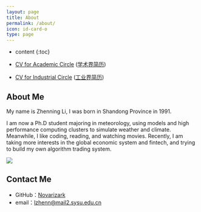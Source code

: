 ```yaml
---
layout: page
title: About
permalink: /about/
icon: id-card-o 
type: page
---
```


* content
{:toc}


* [CV for Academic Circle](https://github.com/Novarizark/Novarizark.github.io/raw/master/uploads/2018/cv/CV-Academic-English.pdf)  ([学术界简历](https://github.com/Novarizark/Novarizark.github.io/raw/master/uploads/2018/cv/CV-Academic-Chinese.pdf))
* [CV for Industrial Circle](https://github.com/Novarizark/Novarizark.github.io/raw/master/uploads/2018/cv/CV-Academic-English.pdf) ([工业界简历](https://github.com/Novarizark/Novarizark.github.io/raw/master/uploads/2018/cv/CV-Industrial-Chinese.pdf))

## About Me

My name is Zhenning Li, I was born in Shandong Province in 1991. 

I am now a Ph.D student majoring in meteorology, using models and high performance computing clusters to simulate weather and climate. Meanwhile, I like coding, reading, and watching movies. Recently, I am taking more interests in the global economic system and fintech, and trying to build my own algorithm trading system.

![](http://ww1.sinaimg.cn/large/73ebdc71gy1fmzzdtzucxj20wu0kugmh.jpg)

## Contact Me

* GitHub：[Novarizark](https://github.com/Novarizark)
* email：lzhenn@mail2.sysu.edu.cn

